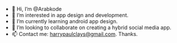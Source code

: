 - 👋 Hi, I’m @Arabkode
- 👀 I’m interested in app design and development. 
- 🌱 I’m currently learning android app design. 
- 💞️ I’m looking to collaborate on creating a hybrid social media app. 
- 📫 Contact me: harrypaulclays@gmail.com. Thanks. 

<!---
Arabkode/Arabkode is a ✨ special ✨ repository because its `README.md` (this file) appears on your GitHub profile.
You can click the Preview link to take a look at your changes.
--->
